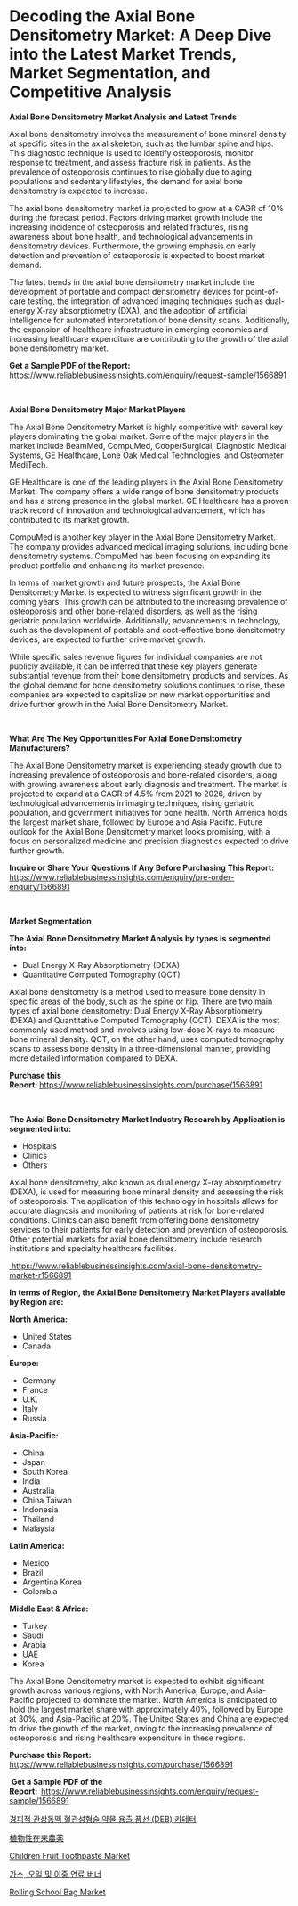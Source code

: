 <p><h1>Decoding the Axial Bone Densitometry Market: A Deep Dive into the Latest Market Trends, Market Segmentation, and Competitive Analysis</h1></p><p><strong>Axial Bone Densitometry Market Analysis and Latest Trends</strong></p>
<p><p>Axial bone densitometry involves the measurement of bone mineral density at specific sites in the axial skeleton, such as the lumbar spine and hips. This diagnostic technique is used to identify osteoporosis, monitor response to treatment, and assess fracture risk in patients. As the prevalence of osteoporosis continues to rise globally due to aging populations and sedentary lifestyles, the demand for axial bone densitometry is expected to increase.</p><p>The axial bone densitometry market is projected to grow at a CAGR of 10% during the forecast period. Factors driving market growth include the increasing incidence of osteoporosis and related fractures, rising awareness about bone health, and technological advancements in densitometry devices. Furthermore, the growing emphasis on early detection and prevention of osteoporosis is expected to boost market demand.</p><p>The latest trends in the axial bone densitometry market include the development of portable and compact densitometry devices for point-of-care testing, the integration of advanced imaging techniques such as dual-energy X-ray absorptiometry (DXA), and the adoption of artificial intelligence for automated interpretation of bone density scans. Additionally, the expansion of healthcare infrastructure in emerging economies and increasing healthcare expenditure are contributing to the growth of the axial bone densitometry market.</p></p>
<p><strong>Get a Sample PDF of the Report:&nbsp;</strong> <a href="https://www.reliablebusinessinsights.com/enquiry/request-sample/1566891">https://www.reliablebusinessinsights.com/enquiry/request-sample/1566891</a></p>
<p>&nbsp;</p>
<p><strong>Axial Bone Densitometry Major Market Players</strong></p>
<p><p>The Axial Bone Densitometry Market is highly competitive with several key players dominating the global market. Some of the major players in the market include BeamMed, CompuMed, CooperSurgical, Diagnostic Medical Systems, GE Healthcare, Lone Oak Medical Technologies, and Osteometer MediTech.</p><p>GE Healthcare is one of the leading players in the Axial Bone Densitometry Market. The company offers a wide range of bone densitometry products and has a strong presence in the global market. GE Healthcare has a proven track record of innovation and technological advancement, which has contributed to its market growth.</p><p>CompuMed is another key player in the Axial Bone Densitometry Market. The company provides advanced medical imaging solutions, including bone densitometry systems. CompuMed has been focusing on expanding its product portfolio and enhancing its market presence.</p><p>In terms of market growth and future prospects, the Axial Bone Densitometry Market is expected to witness significant growth in the coming years. This growth can be attributed to the increasing prevalence of osteoporosis and other bone-related disorders, as well as the rising geriatric population worldwide. Additionally, advancements in technology, such as the development of portable and cost-effective bone densitometry devices, are expected to further drive market growth.</p><p>While specific sales revenue figures for individual companies are not publicly available, it can be inferred that these key players generate substantial revenue from their bone densitometry products and services. As the global demand for bone densitometry solutions continues to rise, these companies are expected to capitalize on new market opportunities and drive further growth in the Axial Bone Densitometry Market.</p></p>
<p>&nbsp;</p>
<p><strong>What Are The Key Opportunities For Axial Bone Densitometry Manufacturers?</strong></p>
<p><p>The Axial Bone Densitometry market is experiencing steady growth due to increasing prevalence of osteoporosis and bone-related disorders, along with growing awareness about early diagnosis and treatment. The market is projected to expand at a CAGR of 4.5% from 2021 to 2026, driven by technological advancements in imaging techniques, rising geriatric population, and government initiatives for bone health. North America holds the largest market share, followed by Europe and Asia Pacific. Future outlook for the Axial Bone Densitometry market looks promising, with a focus on personalized medicine and precision diagnostics expected to drive further growth.</p></p>
<p><strong>Inquire or Share Your Questions If Any Before Purchasing This Report:</strong> <a href="https://www.reliablebusinessinsights.com/enquiry/pre-order-enquiry/1566891">https://www.reliablebusinessinsights.com/enquiry/pre-order-enquiry/1566891</a></p>
<p>&nbsp;</p>
<p><strong>Market Segmentation</strong></p>
<p><strong>The Axial Bone Densitometry Market Analysis by types is segmented into:</strong></p>
<p><ul><li>Dual Energy X-Ray Absorptiometry (DEXA)</li><li>Quantitative Computed Tomography (QCT)</li></ul></p>
<p><p>Axial bone densitometry is a method used to measure bone density in specific areas of the body, such as the spine or hip. There are two main types of axial bone densitometry: Dual Energy X-Ray Absorptiometry (DEXA) and Quantitative Computed Tomography (QCT). DEXA is the most commonly used method and involves using low-dose X-rays to measure bone mineral density. QCT, on the other hand, uses computed tomography scans to assess bone density in a three-dimensional manner, providing more detailed information compared to DEXA.</p></p>
<p><strong>Purchase this Report:&nbsp;</strong><a href="https://www.reliablebusinessinsights.com/purchase/1566891">https://www.reliablebusinessinsights.com/purchase/1566891</a></p>
<p>&nbsp;</p>
<p><strong>The Axial Bone Densitometry Market Industry Research by Application is segmented into:</strong></p>
<p><ul><li>Hospitals</li><li>Clinics</li><li>Others</li></ul></p>
<p><p>Axial bone densitometry, also known as dual energy X-ray absorptiometry (DEXA), is used for measuring bone mineral density and assessing the risk of osteoporosis. The application of this technology in hospitals allows for accurate diagnosis and monitoring of patients at risk for bone-related conditions. Clinics can also benefit from offering bone densitometry services to their patients for early detection and prevention of osteoporosis. Other potential markets for axial bone densitometry include research institutions and specialty healthcare facilities.</p></p>
<p><a href="https://www.reliablebusinessinsights.com/axial-bone-densitometry-market-r1566891">&nbsp;https://www.reliablebusinessinsights.com/axial-bone-densitometry-market-r1566891</a></p>
<p><strong>In terms of Region, the Axial Bone Densitometry Market Players available by Region are:</strong></p>
<p>
    <p> <strong> North America: </strong>
        <ul>
            <li>United States</li>
            <li>Canada</li>
        </ul>
        </p> 
    <p> <strong> Europe: </strong>
        <ul>
            <li>Germany</li>
            <li>France</li>
            <li>U.K.</li>
            <li>Italy</li>
            <li>Russia</li>
        </ul>
        </p> 
    <p> <strong> Asia-Pacific: </strong>
        <ul>
            <li>China</li>
            <li>Japan</li>
            <li>South Korea</li>
            <li>India</li>
            <li>Australia</li>
            <li>China Taiwan</li>
            <li>Indonesia</li>
            <li>Thailand</li>
            <li>Malaysia</li>
        </ul>
        </p> 
    <p> <strong> Latin America: </strong>
        <ul>
            <li>Mexico</li>
            <li>Brazil</li>
            <li>Argentina Korea</li>
            <li>Colombia</li>
        </ul>
        </p> 
    <p> <strong> Middle East & Africa: </strong>
        <ul>
            <li>Turkey</li>
            <li>Saudi</li>
            <li>Arabia</li>
            <li>UAE</li>
            <li>Korea</li>
        </ul>
    </p>
    </p>
<p><p>The Axial Bone Densitometry market is expected to exhibit significant growth across various regions, with North America, Europe, and Asia-Pacific projected to dominate the market. North America is anticipated to hold the largest market share with approximately 40%, followed by Europe at 30%, and Asia-Pacific at 20%. The United States and China are expected to drive the growth of the market, owing to the increasing prevalence of osteoporosis and rising healthcare expenditure in these regions.</p></p>
<p><strong>Purchase this Report: </strong><a href="https://www.reliablebusinessinsights.com/purchase/1566891">https://www.reliablebusinessinsights.com/purchase/1566891</a></p>
<p>&nbsp;<strong>Get a Sample PDF of the Report:&nbsp;&nbsp;</strong><a href="https://www.reliablebusinessinsights.com/enquiry/request-sample/1566891">https://www.reliablebusinessinsights.com/enquiry/request-sample/1566891</a></p>
<p><strong></strong></p>
<p><p><a href="https://github.com/anton65482023/Market-Research-Report-List-1/blob/main/337333984710.md">경피적 관상동맥 혈관성형술 약물 용출 풍선 (DEB) 카테터</a></p><p><a href="https://github.com/luffiazaza/Market-Research-Report-List-1/blob/main/382799391846.md">植物性在来農薬</a></p><p><a href="https://github.com/IzaiahBartell/Market-Research-Report-List-1/blob/main/children-fruit-toothpaste-market.md">Children Fruit Toothpaste Market</a></p><p><a href="https://medium.com/@clairhane1954/%EA%B0%80%EC%8A%A4-%EC%84%9D%EC%9C%A0-%EB%B0%8F-%EC%9D%B4%EC%A4%91-%EC%97%B0%EB%A3%8C-%EB%B2%84%EB%84%88-%EC%8B%9C%EC%9E%A5%EC%9D%80-%EC%8B%9C%EC%9E%A5-%EC%A0%90%EC%9C%A0%EC%9C%A8-%EA%B7%9C%EB%AA%A8-%EB%B0%8F-2031%EB%85%84%EA%B9%8C%EC%A7%80%EC%9D%98-%EC%98%88%EC%83%81-%EC%98%88%EC%B8%A1%EC%97%90-%EC%A4%91%EC%A0%90%EC%9D%84-%EB%91%A1%EB%8B%88%EB%8B%A4-077ce4cffe51">가스, 오일 및 이중 연료 버너</a></p><p><a href="https://github.com/biheemgalvinlouises6hokrh3h/Market-Research-Report-List-2/blob/main/rolling-school-bag-market.md">Rolling School Bag Market</a></p></p>
